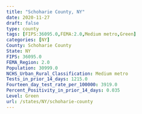```yaml
---
title: "Schoharie County, NY"
date: 2020-11-27
draft: false
type: county
tags: [FIPS:36095.0,FEMA:2.0,Medium metro,Green]
categories: [NY]
County: Schoharie County
State: NY
FIPS: 36095.0
FEMA_Region: 2.0
Population: 30999.0
NCHS_Urban_Rural_Classification: Medium metro
Tests_in_prior_14_days: 1215.0
Fourteen_day_test_rate_per_100000: 3919.0
Percent_Positivity_in_prior_14_days: 0.035
Level: Green
url: /states/NY/schoharie-county
---
```



